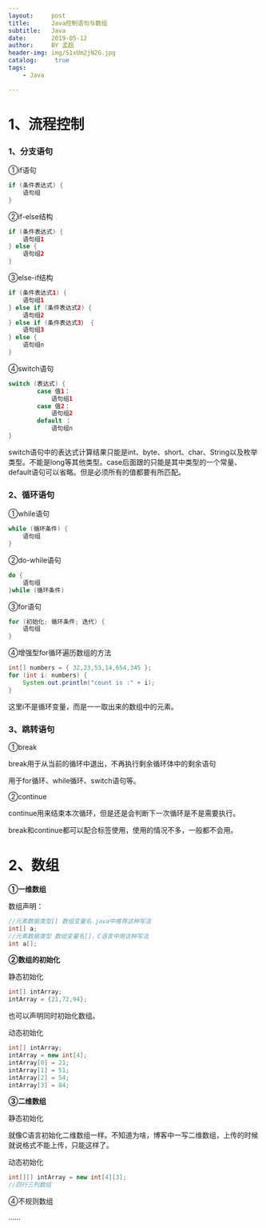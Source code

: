 ```yaml
---
layout:     post
title:      Java控制语句与数组
subtitle:   Java
date:       2019-05-12
author:     BY 孟超
header-img: img/S1xUm2jN2G.jpg
catalog: 	 true
tags:
    - Java

---
```


# 1、流程控制

### 1、分支语句

①if语句

```java 
if (条件表达式) {
    语句组
}
```



②if-else结构

```java 
if (条件表达式) {
    语句组1
} else {
    语句组2
}
```



③else-if结构

```java
if (条件表达式1) {
    语句组1
} else if (条件表达式2) {
    语句组2
} else if (条件表达式3） {
    语句组3
} else {
    语句组n
}
```



④switch语句

```java
switch (表达式) {
        case 值1：
            语句组1
        case 值2：
            语句组2
        default ：
            语句组n
}
```

switch语句中的表达式计算结果只能是int、byte、short、char、String以及枚举类型。不能是long等其他类型。case后面跟的只能是其中类型的一个常量、default语句可以省略。但是必须所有的值都要有所匹配。



### 2、循环语句

①while语句

```java
while (循环条件) {
    语句组
}
```



②do-while语句

```java
do {
    语句组
}while (循环条件)
```



③for语句

```java
for (初始化; 循环条件; 迭代) {
    语句组
}
```



④增强型for循环遍历数组的方法

```java
int[] numbers = { 32,23,53,14,654,345 };
for (int i: numbers) {
    System.out.println("count is :" + i);
}
```

这里i不是循环变量，而是一一取出来的数组中的元素。



### 3、跳转语句

①break

break用于从当前的循环中退出，不再执行剩余循环体中的剩余语句

用于for循环、while循环、switch语句等。



②continue

continue用来结束本次循环，但是还是会判断下一次循环是不是需要执行。



break和continue都可以配合标签使用，使用的情况不多，一般都不会用。



# 2、数组

**①一维数组**

数组声明：

```java
//元素数据类型[] 数组变量名.java中推荐这种写法
int[] a;
//元素数据类型 数组变量名[]，C语言中用这种写法
int a[];
```

**②数组的初始化**

静态初始化

```java 
int[] intArray;
intArray = {21,72,94};
```

也可以声明同时初始化数组。



动态初始化

```java
int[] intArray;
intArray = new int[4];
intArray[0] = 21;
intArray[1] = 51;
intArray[2] = 54;
intArray[3] = 84;
```



**③二维数组**

静态初始化

就像C语言初始化二维数组一样。不知道为啥，博客中一写二维数组，上传的时候就说格式不能上传，只能这样了。

动态初始化

```java
int[][] intArray = new int[4][3];
//四行三列数组
```

④不规则数组

……

